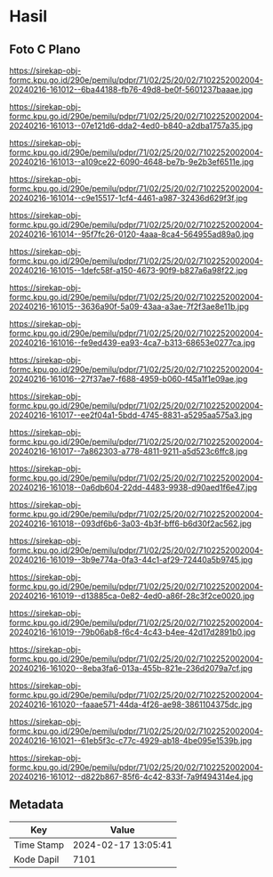 # Hasil

## Foto C Plano

https://sirekap-obj-formc.kpu.go.id/290e/pemilu/pdpr/71/02/25/20/02/7102252002004-20240216-161012--6ba44188-fb76-49d8-be0f-5601237baaae.jpg

https://sirekap-obj-formc.kpu.go.id/290e/pemilu/pdpr/71/02/25/20/02/7102252002004-20240216-161013--07e121d6-dda2-4ed0-b840-a2dba1757a35.jpg

https://sirekap-obj-formc.kpu.go.id/290e/pemilu/pdpr/71/02/25/20/02/7102252002004-20240216-161013--a109ce22-6090-4648-be7b-9e2b3ef6511e.jpg

https://sirekap-obj-formc.kpu.go.id/290e/pemilu/pdpr/71/02/25/20/02/7102252002004-20240216-161014--c9e15517-1cf4-4461-a987-32436d629f3f.jpg

https://sirekap-obj-formc.kpu.go.id/290e/pemilu/pdpr/71/02/25/20/02/7102252002004-20240216-161014--95f7fc26-0120-4aaa-8ca4-564955ad89a0.jpg

https://sirekap-obj-formc.kpu.go.id/290e/pemilu/pdpr/71/02/25/20/02/7102252002004-20240216-161015--1defc58f-a150-4673-90f9-b827a6a98f22.jpg

https://sirekap-obj-formc.kpu.go.id/290e/pemilu/pdpr/71/02/25/20/02/7102252002004-20240216-161015--3636a90f-5a09-43aa-a3ae-7f2f3ae8e11b.jpg

https://sirekap-obj-formc.kpu.go.id/290e/pemilu/pdpr/71/02/25/20/02/7102252002004-20240216-161016--fe9ed439-ea93-4ca7-b313-68653e0277ca.jpg

https://sirekap-obj-formc.kpu.go.id/290e/pemilu/pdpr/71/02/25/20/02/7102252002004-20240216-161016--27f37ae7-f688-4959-b060-f45a1f1e09ae.jpg

https://sirekap-obj-formc.kpu.go.id/290e/pemilu/pdpr/71/02/25/20/02/7102252002004-20240216-161017--ee2f04a1-5bdd-4745-8831-a5295aa575a3.jpg

https://sirekap-obj-formc.kpu.go.id/290e/pemilu/pdpr/71/02/25/20/02/7102252002004-20240216-161017--7a862303-a778-4811-9211-a5d523c6ffc8.jpg

https://sirekap-obj-formc.kpu.go.id/290e/pemilu/pdpr/71/02/25/20/02/7102252002004-20240216-161018--0a6db604-22dd-4483-9938-d90aed1f6e47.jpg

https://sirekap-obj-formc.kpu.go.id/290e/pemilu/pdpr/71/02/25/20/02/7102252002004-20240216-161018--093df6b6-3a03-4b3f-bff6-b6d30f2ac562.jpg

https://sirekap-obj-formc.kpu.go.id/290e/pemilu/pdpr/71/02/25/20/02/7102252002004-20240216-161019--3b9e774a-0fa3-44c1-af29-72440a5b9745.jpg

https://sirekap-obj-formc.kpu.go.id/290e/pemilu/pdpr/71/02/25/20/02/7102252002004-20240216-161019--d13885ca-0e82-4ed0-a86f-28c3f2ce0020.jpg

https://sirekap-obj-formc.kpu.go.id/290e/pemilu/pdpr/71/02/25/20/02/7102252002004-20240216-161019--79b06ab8-f6c4-4c43-b4ee-42d17d2891b0.jpg

https://sirekap-obj-formc.kpu.go.id/290e/pemilu/pdpr/71/02/25/20/02/7102252002004-20240216-161020--8eba3fa6-013a-455b-821e-236d2079a7cf.jpg

https://sirekap-obj-formc.kpu.go.id/290e/pemilu/pdpr/71/02/25/20/02/7102252002004-20240216-161020--faaae571-44da-4f26-ae98-3861104375dc.jpg

https://sirekap-obj-formc.kpu.go.id/290e/pemilu/pdpr/71/02/25/20/02/7102252002004-20240216-161021--61eb5f3c-c77c-4929-ab18-4be095e1539b.jpg

https://sirekap-obj-formc.kpu.go.id/290e/pemilu/pdpr/71/02/25/20/02/7102252002004-20240216-161012--d822b867-85f6-4c42-833f-7a9f494314e4.jpg


## Metadata

| Key        | Value               |
| ---------- | ------------------- |
| Time Stamp | 2024-02-17 13:05:41 |
| Kode Dapil | 7101                |



